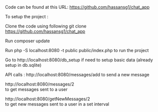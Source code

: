 Code can be found at this URL:   https://github.com/hassansg1/chat_app


To setup the project :

Clone the code using following
git clone https://github.com/hassansg1/chat_app

Run composer update

Run php -S localhost:8080 -t public public/index.php to run the project

Go to http://localhost:8080/db_setup if need to setup basic data (already setup in db.sqlite)

API calls :
http://localhost:8080/messages/add 
    to send a new message

http://localhost:8080/messages/2   
    to get messages sent to a user 

http://localhost:8080/getNewMessages/2   
    to get new messages sent to a user in a set interval

